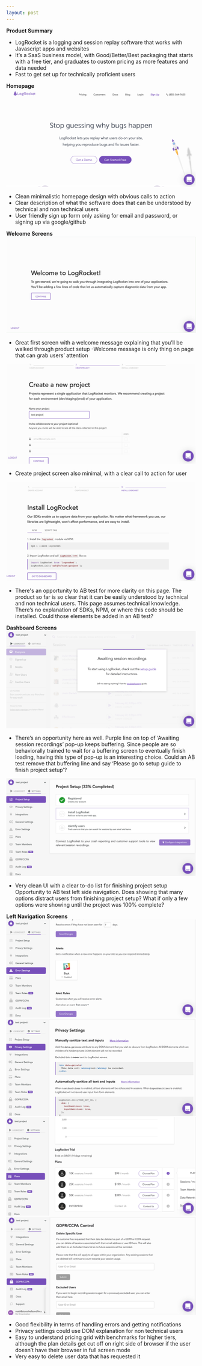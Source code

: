 ```yaml
---
layout: post
---
```


**Product Summary**<br>
- LogRocket is a logging and session replay software that works with Javascript apps and websites
- It’s a SaaS business model, with Good/Better/Best packaging that starts with a free tier, and graduates to custom pricing as more features and data needed
- Fast to get set up for technically proficient users

**Homepage**
![LogRocket Homepage](/assets/images/logrocket/website-homepage.png)

- Clean minimalistic homepage design with obvious calls to action
- Clear description of what the software does that can be understood by technical and non technical users
- User friendly sign up form only asking for email and password, or signing up via google/github

**Welcome Screens**
![LogRocket welcome screen](/assets/images/logrocket/WelcomePage.png)
- Great first screen with a welcome message explaining that you’ll be walked through product setup
-Welcome message is only thing on page that can grab users’ attention

![LogRocket welcome screen](/assets/images/logrocket/CreateNewProject.png)
- Create project screen also minimal, with a clear call to action for user

![LogRocket welcome screen](/assets/images/logrocket/Install.png)
- There's an opportunity to AB test for more clarity on this page. The product so far is so clear that it can be easily understood by technical and non technical users. This page assumes technical knowledge. There’s no explanation of SDKs, NPM, or where this code should be installed. Could those elements be added in an AB test?

**Dashboard Screens**
![LogRocket welcome screen](/assets/images/logrocket/AwaitingSessions.png)
- There’s an opportunity here as well. Purple line on top of ‘Awaiting session recordings’ pop-up keeps buffering. Since people are so behaviorally trained to wait for a buffering screen to eventually finish loading, having this type of pop-up is an interesting choice. Could an AB test remove that buffering line and say ‘Please go to setup guide to finish project setup’?

![LogRocket welcome screen](/assets/images/logrocket/ProjectSetup.png)
- Very clean UI with a clear to-do list for finishing project setup
Opportunity to AB test left side navigation. Does showing that many options distract users from finishing project setup? What if only a few options were showing until the project was 100% complete?

**Left Navigation Screens**
![LogRocket welcome screen](/assets/images/logrocket/ErrorSettings.png)
![LogRocket welcome screen](/assets/images/logrocket/PrivacySettings.png)
![LogRocket welcome screen](/assets/images/logrocket/PlansPricing.png)
![LogRocket welcome screen](/assets/images/logrocket/UserData.png)
- Good flexibility in terms of handling errors and getting notifications
- Privacy settings could use DOM explanation for non technical users
- Easy to understand pricing grid with benchmarks for higher tiers, although the plan details get cut off on right side of browser if the user doesn’t have their browser in full screen mode
- Very easy to delete user data that has requested it

